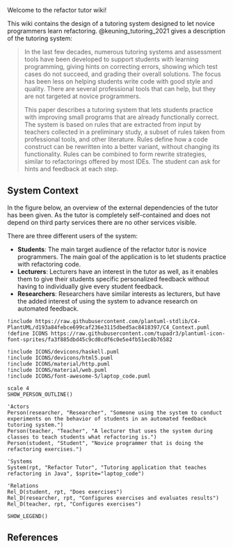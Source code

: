 Welcome to the refactor tutor wiki!

This wiki contains the design of a tutoring system designed to let novice programmers learn refactoring. @keuning_tutoring_2021 gives a description of the tutoring system:

> In the last few decades, numerous tutoring systems and assessment tools have been developed to support students with learning programming, giving hints on correcting errors, showing which test cases do not succeed, and grading their overall solutions. The focus has been less on helping students write code with good style and quality. There are several professional tools that can help, but they are not targeted at novice programmers.
> 
> This paper describes a tutoring system that lets students practice with improving small programs that are already functionally correct. The system is based on rules that are extracted from input by teachers collected in a preliminary study, a subset of rules taken from professional tools, and other literature. Rules define how a code construct can be rewritten into a better variant, without changing its functionality. Rules can be combined to form rewrite strategies, similar to refactorings offered by most IDEs. The student can ask for hints and feedback at each step.

## System Context

In the figure below, an overview of the external dependencies of the tutor has been given. As the tutor is completely self-contained and does not depend on third party services there are no other services visible. 

There are three different users of the system:

- **Students**: The main target audience of the refactor tutor is novice programmers. The main goal of the application is to let students practice with refactoring code.
- **Lecturers**: Lecturers have an interest in the tutor as well, as it enables them to give their students specific personalized feedback without having to individually give every student feedback.
- **Researchers**: Researchers have similar interests as lecturers, but have the added interest of using the system to advance research on automated feedback.

```plantuml
!include https://raw.githubusercontent.com/plantuml-stdlib/C4-PlantUML/d193a84febce699caf236e3115dbed5ac8418397/C4_Context.puml
!define ICONS https://raw.githubusercontent.com/tupadr3/plantuml-icon-font-sprites/fa3f885dbd45c9cd0cdf6c0e5e4fb51ec8b76582

!include ICONS/devicons/haskell.puml
!include ICONS/devicons/html5.puml
!include ICONS/material/http.puml
!include ICONS/material/web.puml
!include ICONS/font-awesome-5/laptop_code.puml

scale 4
SHOW_PERSON_OUTLINE()

'Actors
Person(researcher, "Researcher", "Someone using the system to conduct experiments on the behavior of students in an automated feedback tutoring system.")
Person(teacher, "Teacher", "A lecturer that uses the system during classes to teach students what refactoring is.")
Person(student, "Student", "Novice programmer that is doing the refactoring exercises.")

'Systems
System(rpt, "Refactor Tutor", "Tutoring application that teaches refactoring in Java", $sprite="laptop_code")

'Relations
Rel_D(student, rpt, "Does exercises")
Rel_D(researcher, rpt, "Configures exercises and evaluates results")
Rel_D(teacher, rpt, "Configures exercises")

SHOW_LEGEND()

```

## References
